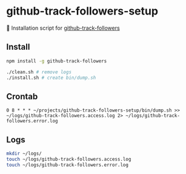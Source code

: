 # github-track-followers-setup

:hammer: Installation script for [github-track-followers](https://github.com/piecioshka/github-track-followers)

## Install

```bash
npm install -g github-track-followers
```

```bash
./clean.sh # remove logs
./install.sh # create bin/dump.sh
```

## Crontab

```
0 8 * * * ~/projects/github-track-followers-setup/bin/dump.sh >> ~/logs/github-track-followers.access.log 2> ~/logs/github-track-followers.error.log
```

## Logs

```bash
mkdir ~/logs/
touch ~/logs/github-track-followers.access.log
touch ~/logs/github-track-followers.error.log
```
